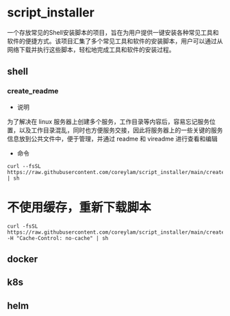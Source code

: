 # script_installer
一个存放常见的Shell安装脚本的项目，旨在为用户提供一键安装各种常见工具和软件的便捷方式。该项目汇集了多个常见工具和软件的安装脚本，用户可以通过从网络下载并执行这些脚本，轻松地完成工具和软件的安装过程。

## shell
### create_readme
- 说明
  
为了解决在 linux 服务器上创建多个服务，工作目录等内容后，容易忘记服务位置，以及工作目录混乱，同时也方便服务交接，因此将服务器上的一些关键的服务信息放到公共文件中，便于管理，并通过 readme 和 vireadme 进行查看和编辑

- 命令

```shell
curl --fsSL https://raw.githubusercontent.com/coreylam/script_installer/main/create_readme.sh | sh
```

# 不使用缓存，重新下载脚本
```shell
curl -fsSL https://raw.githubusercontent.com/coreylam/script_installer/main/create_readme.sh  -H "Cache-Control: no-cache" | sh 
```

## docker 


## k8s


## helm